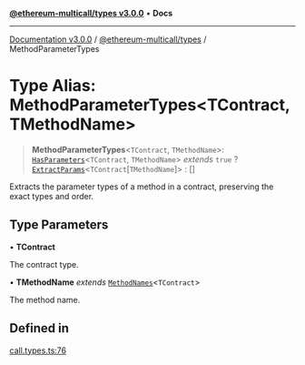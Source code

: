 [**@ethereum-multicall/types v3.0.0**](../README.md) • **Docs**

***

[Documentation v3.0.0](../../../packages.md) / [@ethereum-multicall/types](../README.md) / MethodParameterTypes

# Type Alias: MethodParameterTypes\<TContract, TMethodName\>

> **MethodParameterTypes**\<`TContract`, `TMethodName`\>: [`HasParameters`](HasParameters.md)\<`TContract`, `TMethodName`\> *extends* `true` ? [`ExtractParams`](ExtractParams.md)\<`TContract`\[`TMethodName`\]\> : []

Extracts the parameter types of a method in a contract, preserving the exact types and order.

## Type Parameters

• **TContract**

The contract type.

• **TMethodName** *extends* [`MethodNames`](MethodNames.md)\<`TContract`\>

The method name.

## Defined in

[call.types.ts:76](https://github.com/niZmosis/ethereum-multicall/blob/759805f36c7ddb05e5fad0eb8478dcf22871af59/packages/types/src/call.types.ts#L76)
